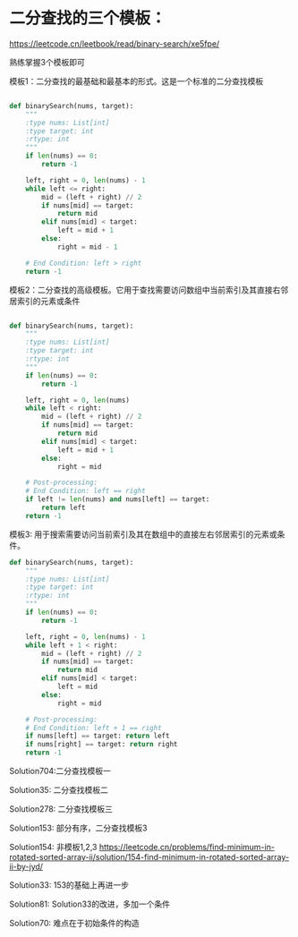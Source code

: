 # 二分查找的三个模板：
https://leetcode.cn/leetbook/read/binary-search/xe5fpe/  


熟练掌握3个模板即可

模板1：二分查找的最基础和最基本的形式。这是一个标准的二分查找模板
```python

def binarySearch(nums, target):
    """
    :type nums: List[int]
    :type target: int
    :rtype: int
    """
    if len(nums) == 0:
        return -1

    left, right = 0, len(nums) - 1
    while left <= right:
        mid = (left + right) // 2
        if nums[mid] == target:
            return mid
        elif nums[mid] < target:
            left = mid + 1
        else:
            right = mid - 1

    # End Condition: left > right
    return -1
```

模板2：二分查找的高级模板。它用于查找需要访问数组中当前索引及其直接右邻居索引的元素或条件
```python

def binarySearch(nums, target):
    """
    :type nums: List[int]
    :type target: int
    :rtype: int
    """
    if len(nums) == 0:
        return -1

    left, right = 0, len(nums)
    while left < right:
        mid = (left + right) // 2
        if nums[mid] == target:
            return mid
        elif nums[mid] < target:
            left = mid + 1
        else:
            right = mid

    # Post-processing:
    # End Condition: left == right
    if left != len(nums) and nums[left] == target:
        return left
    return -1
```

模板3: 用于搜索需要访问当前索引及其在数组中的直接左右邻居索引的元素或条件。

```python
def binarySearch(nums, target):
    """
    :type nums: List[int]
    :type target: int
    :rtype: int
    """
    if len(nums) == 0:
        return -1

    left, right = 0, len(nums) - 1
    while left + 1 < right:
        mid = (left + right) // 2
        if nums[mid] == target:
            return mid
        elif nums[mid] < target:
            left = mid
        else:
            right = mid

    # Post-processing:
    # End Condition: left + 1 == right
    if nums[left] == target: return left
    if nums[right] == target: return right
    return -1
```
Solution704:二分查找模板一

Solution35: 二分查找模板二

Solution278: 二分查找模板三

Solution153: 部分有序，二分查找模板3

Solution154: 非模板1,2,3 https://leetcode.cn/problems/find-minimum-in-rotated-sorted-array-ii/solution/154-find-minimum-in-rotated-sorted-array-ii-by-jyd/

Solution33: 153的基础上再进一步

Solution81: Solution33的改进，多加一个条件

Solution70: 难点在于初始条件的构造




